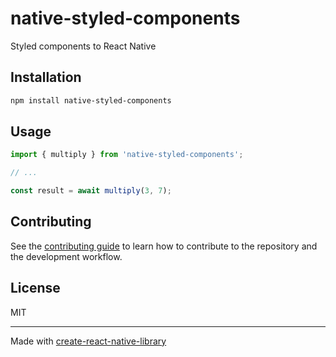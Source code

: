 # native-styled-components

Styled components to React Native

## Installation

```sh
npm install native-styled-components
```

## Usage


```js
import { multiply } from 'native-styled-components';

// ...

const result = await multiply(3, 7);
```


## Contributing

See the [contributing guide](CONTRIBUTING.md) to learn how to contribute to the repository and the development workflow.

## License

MIT

---

Made with [create-react-native-library](https://github.com/callstack/react-native-builder-bob)
